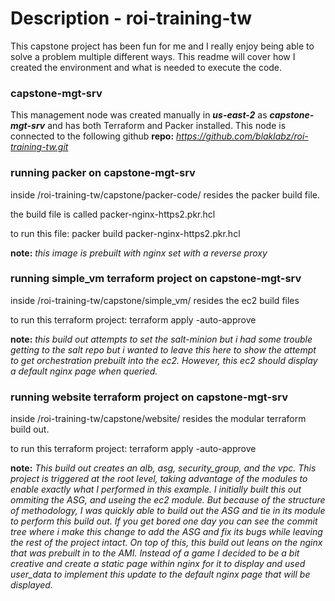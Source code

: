 # Description - roi-training-tw
This capstone project has been fun for me and I really enjoy being able to solve a problem multiple different ways. This readme will cover how I created the environment and what is needed to execute the code.

### **capstone-mgt-srv**
This management node was created manually in ***us-east-2*** as ***capstone-mgt-srv*** and has both Terraform and Packer installed. This node is connected to the following github **repo:**
*https://github.com/blaklabz/roi-training-tw.git*

### **running packer on capstone-mgt-srv**
inside /roi-training-tw/capstone/packer-code/ resides the packer build file.

the build file is called packer-nginx-https2.pkr.hcl

to run this file: packer build packer-nginx-https2.pkr.hcl

**note:** *this image is prebuilt with nginx set with a reverse proxy*

### **running simple_vm terraform project on capstone-mgt-srv**

inside /roi-training-tw/capstone/simple_vm/ resides the ec2 build files

to run this terraform project: terraform apply -auto-approve

**note:** *this build out attempts to set the salt-minion but i had some trouble getting to the salt repo but i wanted to leave this here to show the attempt to get orchestration prebuilt into the ec2. However, this ec2 should
display a default nginx page when queried.*

### **running website terraform project on capstone-mgt-srv**

inside /roi-training-tw/capstone/website/ resides the modular terraform build out.

to run this terraform project: terraform apply -auto-approve

**note:** *This build out creates an alb, asg, security_group, and the vpc. This project is triggered at the root
level, taking advantage of the modules to enable exactly what I performed in this example.  I initially built this out ommiting the ASG, and useing the ec2 module. But because of the structure of methodology, I was quickly able to build out the ASG and tie in its module to perform this build out. If you get bored one day you can see the commit tree where i make this change to add the ASG and fix its bugs while leaving the rest of the project intact. On top of this, this build out leans on the nginx that was prebuilt in to the AMI.  Instead of a game I decided to be a bit creative and create a static page within nginx for it to display and used user_data to implement this update to the default nginx page that will be displayed.*
